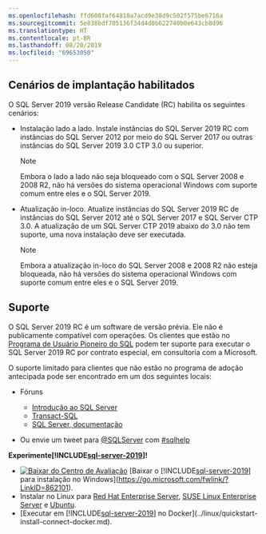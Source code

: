 ```yaml
---
ms.openlocfilehash: ffd608faf64818a7acd9e38d9c502f575be6716a
ms.sourcegitcommit: 5e838bdf705136f34d4d8b622740b0e643cb8d96
ms.translationtype: HT
ms.contentlocale: pt-BR
ms.lasthandoff: 08/20/2019
ms.locfileid: "69653050"
---
```

## <a name="enabled-deployment-scenarios"></a>Cenários de implantação habilitados

O SQL Server 2019 versão Release Candidate (RC) habilita os seguintes cenários:

- Instalação lado a lado. Instale instâncias do SQL Server 2019 RC com instâncias do SQL Server 2012 por meio do SQL Server 2017 ou outras instâncias do SQL Server 2019 3.0 CTP 3.0 ou superior.
   >[!NOTE]
   >Embora o lado a lado não seja bloqueado com o SQL Server 2008 e 2008 R2, não há versões do sistema operacional Windows com suporte comum entre eles e o SQL Server 2019.
- Atualização in-loco. Atualize instâncias do SQL Server 2019 RC de instâncias do SQL Server 2012 até o SQL Server 2017 e SQL Server CTP 3.0. A atualização de um SQL Server CTP 2019 abaixo do 3.0 não tem suporte, uma nova instalação deve ser executada.
   >[!NOTE]
   >Embora a atualização in-loco do SQL Server 2008 e 2008 R2 não esteja bloqueada, não há versões do sistema operacional Windows com suporte comum entre eles e o SQL Server 2019.

## <a name="support"></a>Suporte

O SQL Server 2019 RC é um software de versão prévia. Ele não é publicamente compatível com operações. Os clientes que estão no [Programa de Usuário Pioneiro do SQL](http://aka.ms/sqleap) podem ter suporte para executar o SQL Server 2019 RC por contrato especial, em consultoria com a Microsoft.

O suporte limitado para clientes que não estão no programa de adoção antecipada pode ser encontrado em um dos seguintes locais:

- Fóruns
  - [Introdução ao SQL Server](https://social.msdn.microsoft.com/Forums/sqlserver/en-US/home?forum=sqlgetstarted)
  - [Transact-SQL](https://social.msdn.microsoft.com/Forums/sqlserver/en-US/home?forum=transactsql)
  - [SQL Server, documentação](https://social.msdn.microsoft.com/Forums/sqlserver/en-US/home?forum=sqldocumentation)

- Ou envie um tweet para [@SQLServer](https://twitter.com/SQLServer) com [#sqlhelp](https://twitter.com/search?q=%23sqlhelp)

**Experimente[!INCLUDE[sql-server-2019](../includes/sssqlv15-md.md)]!**

- [![Baixar do Centro de Avaliação](../includes/media/download2.png)](https://go.microsoft.com/fwlink/?LinkID=862101) [Baixar o [!INCLUDE[sql-server-2019](../includes/sssqlv15-md.md)] para instalação no Windows](https://go.microsoft.com/fwlink/?LinkID=862101).
- Instalar no Linux para [Red Hat Enterprise Server](../linux/quickstart-install-connect-red-hat.md), [SUSE Linux Enterprise Server](../linux/quickstart-install-connect-suse.md) e [Ubuntu](../linux/quickstart-install-connect-ubuntu.md).
- [Executar em [!INCLUDE[sql-server-2019](../includes/sssqlv15-md.md)] no Docker](../linux/quickstart-install-connect-docker.md).